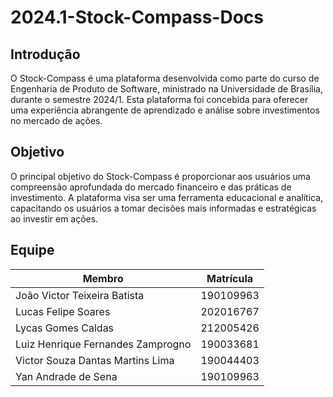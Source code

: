 # 2024.1-Stock-Compass-Docs

## Introdução

O Stock-Compass é uma plataforma desenvolvida como parte do curso de Engenharia de Produto de Software, ministrado na Universidade de Brasília, durante o semestre 2024/1. Esta plataforma foi concebida para oferecer uma experiência abrangente de aprendizado e análise sobre investimentos no mercado de ações.

## Objetivo

O principal objetivo do Stock-Compass é proporcionar aos usuários uma compreensão aprofundada do mercado financeiro e das práticas de investimento. A plataforma visa ser uma ferramenta educacional e analítica, capacitando os usuários a tomar decisões mais informadas e estratégicas ao investir em ações.

## Equipe

|           Membro         |     Matrícula    |
|-----------------------------------|------------------|
| João Victor Teixeira Batista      |    190109963     |
| Lucas Felipe Soares               |    202016767     |
| Lycas Gomes Caldas                |    212005426     |
| Luiz Henrique Fernandes Zamprogno |    190033681     |
| Victor Souza Dantas Martins Lima  |    190044403     |
| Yan Andrade de Sena               |    190109963     |
